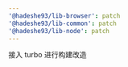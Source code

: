 ```yaml
---
'@hadeshe93/lib-browser': patch
'@hadeshe93/lib-common': patch
'@hadeshe93/lib-node': patch
---
```


接入 turbo 进行构建改造

